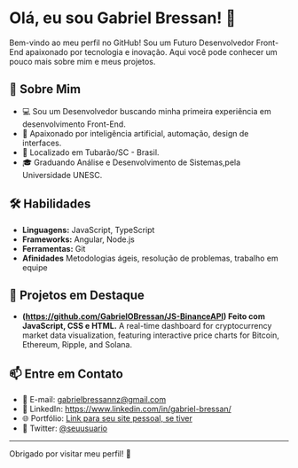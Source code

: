 # Olá, eu sou Gabriel Bressan! 👋

Bem-vindo ao meu perfil no GitHub! Sou um Futuro Desenvolvedor Front-End apaixonado por tecnologia e inovação. Aqui você pode conhecer um pouco mais sobre mim e meus projetos.

## 📖 Sobre Mim
- 💻 Sou um Desenvolvedor buscando minha primeira experiência em desenvolvimento Front-End.
- 🌟 Apaixonado por inteligência artificial, automação, design de interfaces.
- 📍 Localizado em Tubarão/SC - Brasil.
- 🎓 Graduando Análise e Desenvolvimento de Sistemas,pela Universidade UNESC.

## 🛠️ Habilidades
- **Linguagens:** JavaScript, TypeScript
- **Frameworks:** Angular, Node.js 
- **Ferramentas:** Git
- **Afinidades** Metodologias ágeis, resolução de problemas, trabalho em equipe  

## 🚀 Projetos em Destaque
- **(https://github.com/GabrielOBressan/JS-BinanceAPI) Feito com JavaScript, CSS e HTML.** A real-time dashboard for cryptocurrency market data visualization, featuring interactive price charts for Bitcoin, Ethereum, Ripple, and Solana.

## 📫 Entre em Contato
- 📧 E-mail: gabrielbressannz@gmail.com
- 🔗 LinkedIn: https://www.linkedin.com/in/gabriel-bressan/  
- 🌐 Portfólio: [Link para seu site pessoal, se tiver](https://seu-site.com)  
- 💬 Twitter: [@seuusuario](https://twitter.com/seuusuario)

---

Obrigado por visitar meu perfil! 🚀
